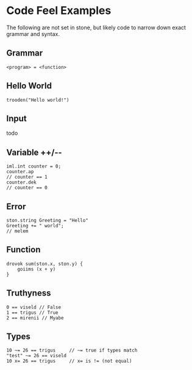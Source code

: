 # Code Feel Examples

The following are not set in stone, but likely code to narrow down exact grammar and syntax.

## Grammar
```
<program> = <function>
```

## Hello World
```Chimerik
trooden("Hello world!")
```

## Input
todo

## Variable ++/--
```Chimerik
iml.int counter = 0;
counter.ap
// counter == 1
counter.dek
// counter == 0
```

## Error
```Chimerik
ston.string Greeting = "Hello"
Greeting += " world";
// melem
```

## Function
```Chimerik
drovok sum(ston.x, ston.y) {
    goiims (x + y)
}
```

## Truthyness
```Chimerik
0 == viseld // False
1 == trigus // True
2 == mirenii // Myabe
```

## Types
```Chimerik
10 ~= 26 == trigus     // ~= true if types match
"test" ~= 26 == viseld
10 x= 26 == trigus     // x= is != (not equal)
```